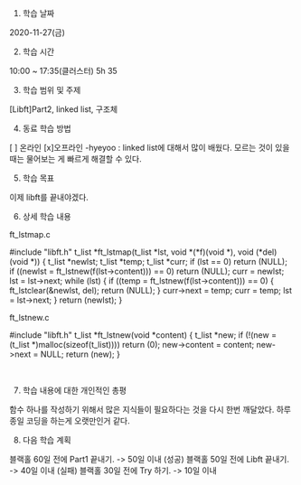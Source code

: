 1. 학습 날짜

2020-11-27(금)​

2. 학습 시간

10:00 ~ 17:35(클러스터) 5h 35​

3. 학습 범위 및 주제

[Libft]Part2, linked list, 구조체​

4. 동료 학습 방법

[ ] 온라인 [x]오프라인
-hyeyoo : linked list에 대해서 많이 배웠다. 모르는 것이 있을 때는 물어보는 게 빠르게 해결할 수 있다.​

5. 학습 목표

이제 libft를 끝내야겠다.​

6. 상세 학습 내용

ft_lstmap.c

#include "libft.h" t_list	*ft_lstmap(t_list *lst, void *(*f)(void *), void (*del)(void *)) { 	t_list	*newlst; 	t_list	*temp; 	t_list	*curr; 	if (lst == 0) 		return (NULL); 	if ((newlst = ft_lstnew(f(lst->content))) == 0) 		return (NULL); 	curr = newlst; 	lst = lst->next; 	while (lst) 	{ 		if ((temp = ft_lstnew(f(lst->content))) == 0) 		{ 			ft_lstclear(&newlst, del); 			return (NULL); 		} 		curr->next = temp; 		curr = temp; 		lst = lst->next; 	} 	return (newlst); } 

ft_lstnew.c

#include "libft.h" t_list	*ft_lstnew(void *content) { 	t_list *new; 	if (!(new = (t_list *)malloc(sizeof(t_list)))) 		return (0); 	new->content = content; 	new->next = NULL; 	return (new); } 

​

7. 학습 내용에 대한 개인적인 총평

함수 하나를 작성하기 위해서 많은 지식들이 필요하다는 것을 다시 한번 깨달았다. 하루종일 코딩을 하는게 오랫만인거 같다.​

8. 다음 학습 계획

블랙홀 60일 전에 Part1 끝내기. -> 50일 이내 (성공)
블랙홀 50일 전에 Libft 끝내기. -> 40일 이내 (실패)
블랙홀 30일 전에 Try 하기. -> 10일 이내

